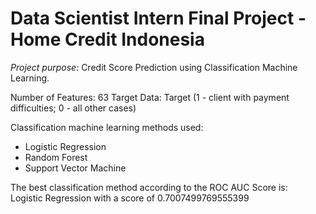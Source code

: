 # Data Scientist Intern Final Project - Home Credit Indonesia
*Project purpose:* Credit Score Prediction using Classification Machine Learning.

Number of Features: 63
Target Data: Target (1 - client with payment difficulties; 0 - all other cases)

Classification machine learning methods used:
<ul>
  <li>Logistic Regression</li>
  <li>Random Forest</li>
  <li>Support Vector Machine</li>
</ul>

The best classification method according to the ROC AUC Score is:<br>
Logistic Regression with a score of 0.7007499769555399
